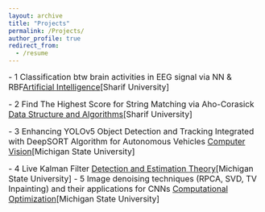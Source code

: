 ```yaml
---
layout: archive
title: "Projects"
permalink: /Projects/
author_profile: true
redirect_from:
  - /resume
---
```


<!-- {% include base_path %}

Here You can see the last version of my [CV](https://kh-hamed.github.io/files/Hamed_Khatounabadi_CV_Website.pdf) -->


<span style="font-size: 16px;">- 1 Classification btw brain activities in EEG signal via NN & RBF[Artificial Intelligence](https://github.com/Kh-Hamed/Artificial_Intelligence_PRJ)[Sharif University]

<span style="font-size: 16px;">- 2 Find The Highest Score for String Matching via Aho-Corasick [Data Structure and Algorithms](https://github.com/Kh-Hamed/Aho-Corasick-algorithm)[Sharif University]

<span style="font-size: 16px;">- 3 Enhancing YOLOv5 Object Detection and Tracking Integrated with DeepSORT Algorithm for Autonomous Vehicles [Computer Vision](https://github.com/Kh-Hamed/Computer-Vision-Object-Detection)[Michigan State University]

<span style="font-size: 16px;">- 4 Live Kalman Filter [Detection and Estimation Theory](https://github.com/Kh-Hamed/Kalman-Filter)[Michigan State University]
<span style="font-size: 16px;">- 5 Image denoising techniques (RPCA, SVD, TV Inpainting) and their applications for CNNs [Computational Optimization](https://github.com/Kh-Hamed/RPCA-SVD-TV-INPAINTING)[Michigan State University]


<!-- ======
* B.S. in GitHub, GitHub University, 2012
* M.S. in Jekyll, GitHub University, 2014
* Ph.D in Version Control Theory, GitHub University, 2018 (expected) -->

<!-- Work experience
======
* Summer 2015: Research Assistant
  * Github University
  * Duties included: Tagging issues
  * Supervisor: Professor Git

* Fall 2015: Research Assistant
  * Github University
  * Duties included: Merging pull requests
  * Supervisor: Professor Hub
  
Skills
======
* Skill 1
* Skill 2
  * Sub-skill 2.1
  * Sub-skill 2.2
  * Sub-skill 2.3
* Skill 3

Publications
======
  <ul>{% for post in site.publications %}
    {% include archive-single-cv.html %}
  {% endfor %}</ul>
  
Talks
======
  <ul>{% for post in site.talks %}
    {% include archive-single-talk-cv.html %}
  {% endfor %}</ul>
  
Teaching
======
  <ul>{% for post in site.teaching %}
    {% include archive-single-cv.html %}
  {% endfor %}</ul>
  
Service and leadership
======
* Currently signed in to 43 different slack teams -->
